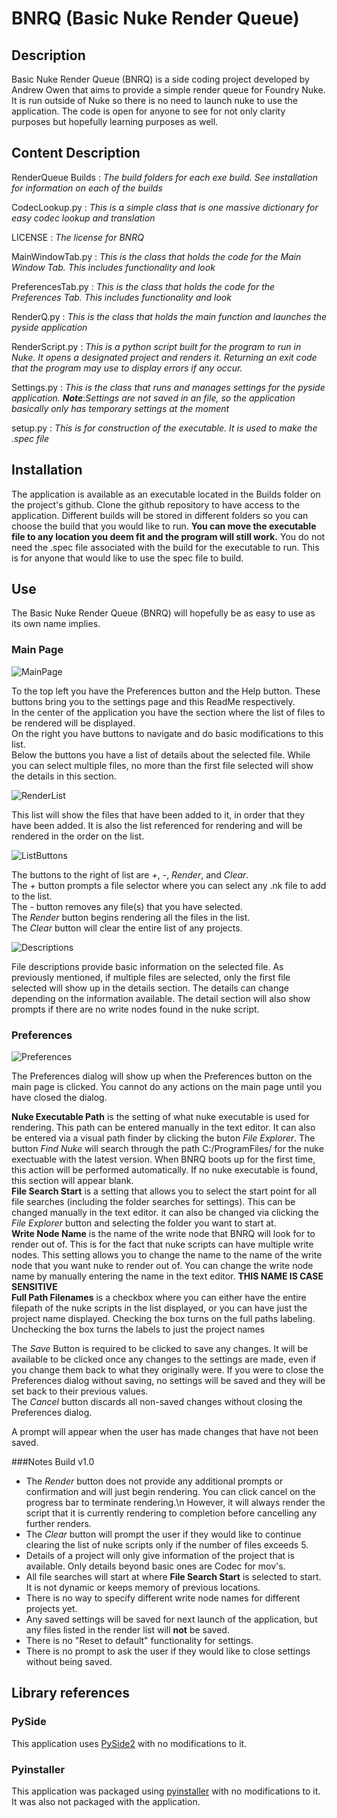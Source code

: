 # BNRQ (Basic Nuke Render Queue)


## Description
Basic Nuke Render Queue (BNRQ) is a side coding project developed by Andrew Owen that aims to provide a simple
render queue for Foundry Nuke. It is run outside of Nuke so there is no need to launch nuke to use the
application. The code is open for anyone to see for not only clarity purposes but hopefully learning
purposes as well. 

## Content Description
RenderQueue Builds : *The build folders for each exe build. See installation for information on each of the builds*

CodecLookup.py : *This is a simple class that is one massive dictionary for easy codec lookup and translation*

LICENSE : *The license for BNRQ*

MainWindowTab.py : *This is the class that holds the code for the Main Window Tab. This includes functionality and look*

PreferencesTab.py : *This is the class that holds the code for the Preferences Tab. This includes functionality and look*

RenderQ.py : *This is the class that holds the main function and launches the pyside application*

RenderScript.py : *This is a python script built for the program to run in Nuke. It opens a designated project and renders it.
		Returning an exit code that the program may use to display errors if any occur.*
		
Settings.py : *This is the class that runs and manages settings for the pyside application.*
	***Note***:*Settings are not saved in an file, so the application basically only has temporary settings at the moment*

setup.py : *This is for construction of the executable. It is used to make the .spec file*

## Installation
The application is available as an executable located in the Builds folder on the project's github. Clone the github repository
to have access to the application. Different builds will be stored in different folders so you can choose the build that you
would like to run. **You can move the executable file to any location you deem fit and the program will still work.**
You do not need the .spec file associated with the build for the executable to run. 
This is for anyone that would like to use the spec file to build.

	
## Use
The Basic Nuke Render Queue (BNRQ) will hopefully be as easy to use as its own name implies. 

### Main Page

![MainPage](https://github.com/Andr3w0w3n/BNRQ/blob/main/Assets/ReadMe/MainPage.png)

To the top left you have the Preferences button and the Help button. These buttons bring you to the settings page and this ReadMe respectively. 
<br>In the center of the application you have the section where the list of files to be rendered will be displayed.
<br>On the right you have buttons to navigate and do basic modifications to this list. 
<br>Below the buttons you have a list of details about the selected file. While you can select multiple files, no more than the first file selected will show the details in this section.

![RenderList](https://github.com/Andr3w0w3n/BNRQ/blob/main/Assets/ReadMe/RenderList.png)

This list will show the files that have been added to it, in order that they have been added. It is also the list referenced for rendering and will be rendered in the order on the list.

![ListButtons](https://github.com/Andr3w0w3n/BNRQ/blob/main/Assets/ReadMe/ListButtons.png)

The buttons to the right of list are *+*, *-*, *Render*, and *Clear*. 
<br>The *+* button prompts a file selector where you can select any .nk file to add to the list. 
<br>The *-* button removes any file(s) that you have selected.
<br>The *Render* button begins rendering all the files in the list. 
<br>The *Clear* button will clear the entire list of any projects.

![Descriptions](https://github.com/Andr3w0w3n/BNRQ/blob/main/Assets/ReadMe/FileDescriptions.png)

File descriptions provide basic information on the selected file. As previously mentioned, if multiple files are selected, only the first file selected will show up in the details section.
The details can change depending on the information available. The detail section will also show prompts if there are no write nodes found in the nuke script. 

### Preferences

![Preferences](https://github.com/Andr3w0w3n/BNRQ/blob/main/Assets/ReadMe/PreferencesDialog.png)

The Preferences dialog will show up when the Preferences button on the main page is clicked. You cannot do any actions on the main page until you have closed the dialog.

**Nuke Executable Path** is the setting of what nuke executable is used for rendering. This path can be entered manually in the text editor. It can also be entered via a visual path finder by clicking the buton *File Explorer*.
The button *Find Nuke* will search through the path C:/ProgramFiles/ for the nuke exectuable with the latest version. When BNRQ boots up for the first time, this action will be performed automatically.
If no nuke executable is found, this section will appear blank.
<br>**File Search Start** is a setting that allows you to select the start point for all file searches (including the folder searches for settings). This can be changed manually in the text editor. it can also be changed via clicking
the *File Explorer* button and selecting the folder you want to start at.
<br>**Write Node Name** is the name of the write node that BNRQ will look for to render out of. This is for the fact that nuke scripts can have multiple write nodes. This setting allows you to change the name to the name of the write node
that you want nuke to render out of. You can change the write node name by manually entering the name in the text editor. **THIS NAME IS CASE SENSITIVE**
<br>**Full Path Filenames** is a checkbox where you can either have the entire filepath of the nuke scripts in the list displayed, or you can have just the project name displayed. Checking the box turns on the full paths labeling.
Unchecking the box turns the labels to just the project names

The *Save* Button is required to be clicked to save any changes. It will be available to be clicked once any changes to the settings are made, even if you change them back to what they originally were. If you were to close the 
Preferences dialog without saving, no settings will be saved and they will be set back to their previous values.
<br>The *Cancel* button discards all non-saved changes without closing the Preferences dialog. 

A prompt will appear when the user has made changes that have not been saved.

###Notes Build v1.0
- The *Render* button does not provide any additional prompts or confirmation and will just begin rendering. You can click cancel on the progress bar to terminate rendering.\n
      However, it will always render the script that it is currently rendering to completion before cancelling any further renders.
- The *Clear* button will prompt the user if they would like to continue clearing the list of nuke scripts only if the number of files exceeds 5. 
- Details of a project will only give information of the project that is available. Only details beyond basic ones are Codec for mov's.
- All file searches will start at where **File Search Start** is selected to start. It is not dynamic or keeps memory of previous locations.
- There is no way to specify different write node names for different projects yet.
- Any saved settings will be saved for next launch of the application, but any files listed in the render list will **not** be saved.
- There is no "Reset to default" functionality for settings.
- There is no prompt to ask the user if they would like to close settings without being saved.


## Library references
### PySide
This application uses [PySide2](https://pypi.org/project/PySide2/) with no modifications to it. 

### Pyinstaller
This application was packaged using [pyinstaller](https://pyinstaller.org/en/stable/installation.html) with no modifications to it. It was also not packaged with the application.

